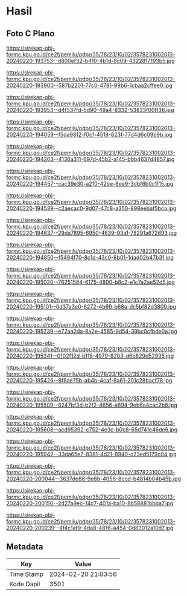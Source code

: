 # Hasil

## Foto C Plano

https://sirekap-obj-formc.kpu.go.id/ce2f/pemilu/pdpr/35/78/23/10/02/3578231002013-20240220-193753--d800ef32-b410-4b1d-8c09-4322817193b5.jpg

https://sirekap-obj-formc.kpu.go.id/ce2f/pemilu/pdpr/35/78/23/10/02/3578231002013-20240220-193900--587b2201-77c0-4781-99b6-1cbaa2cffee0.jpg

https://sirekap-obj-formc.kpu.go.id/ce2f/pemilu/pdpr/35/78/23/10/02/3578231002013-20240220-193953--d4f537fd-5d90-49a4-8332-53833f00ff36.jpg

https://sirekap-obj-formc.kpu.go.id/ce2f/pemilu/pdpr/35/78/23/10/02/3578231002013-20240220-194059--f5da9812-f0cf-4518-823f-77d4d6c09b9b.jpg

https://sirekap-obj-formc.kpu.go.id/ce2f/pemilu/pdpr/35/78/23/10/02/3578231002013-20240220-194203--4136a311-697d-45b2-a145-bbb4637d4857.jpg

https://sirekap-obj-formc.kpu.go.id/ce2f/pemilu/pdpr/35/78/23/10/02/3578231002013-20240220-194457--cac39e30-a210-42be-8ee9-3dbf6b0c1f15.jpg

https://sirekap-obj-formc.kpu.go.id/ce2f/pemilu/pdpr/35/78/23/10/02/3578231002013-20240220-194539--c2aecac0-9d07-47c8-a350-898eebaf5bca.jpg

https://sirekap-obj-formc.kpu.go.id/ce2f/pemilu/pdpr/35/78/23/10/02/3578231002013-20240220-194637--29da7895-6950-4639-93a1-78291a672693.jpg

https://sirekap-obj-formc.kpu.go.id/ce2f/pemilu/pdpr/35/78/23/10/02/3578231002013-20240220-194850--f5494f70-8c1d-43c0-8b01-1dad02b47b31.jpg

https://sirekap-obj-formc.kpu.go.id/ce2f/pemilu/pdpr/35/78/23/10/02/3578231002013-20240220-195020--76251584-6175-4800-b8c2-e1c7a2ae52d5.jpg

https://sirekap-obj-formc.kpu.go.id/ce2f/pemilu/pdpr/35/78/23/10/02/3578231002013-20240220-195101--0d37a3e0-6272-4b69-b68a-dc5bf82d3809.jpg

https://sirekap-obj-formc.kpu.go.id/ce2f/pemilu/pdpr/35/78/23/10/02/3578231002013-20240220-195239--e72aa2da-8a2e-4585-9d54-39bc0cfbde0a.jpg

https://sirekap-obj-formc.kpu.go.id/ce2f/pemilu/pdpr/35/78/23/10/02/3578231002013-20240220-195341--0102f12d-b118-4979-8203-d6b829d52995.jpg

https://sirekap-obj-formc.kpu.go.id/ce2f/pemilu/pdpr/35/78/23/10/02/3578231002013-20240220-195426--8f8ae75b-ab4b-4caf-8a61-201c28bacf78.jpg

https://sirekap-obj-formc.kpu.go.id/ce2f/pemilu/pdpr/35/78/23/10/02/3578231002013-20240220-195509--6247bf3d-b2f2-4656-a694-9eb6e4cac2b8.jpg

https://sirekap-obj-formc.kpu.go.id/ce2f/pemilu/pdpr/35/78/23/10/02/3578231002013-20240220-195608--acd95392-c752-4e3c-b0c8-65d741e46de6.jpg

https://sirekap-obj-formc.kpu.go.id/ce2f/pemilu/pdpr/35/78/23/10/02/3578231002013-20240220-195942--33da65e7-8381-4d21-8940-c23ed5179c04.jpg

https://sirekap-obj-formc.kpu.go.id/ce2f/pemilu/pdpr/35/78/23/10/02/3578231002013-20240220-200044--3637de88-9e8b-4056-8ccd-b4814b04b45b.jpg

https://sirekap-obj-formc.kpu.go.id/ce2f/pemilu/pdpr/35/78/23/10/02/3578231002013-20240220-200150--2d27a9ec-14c7-401a-ba10-8b58881bbba7.jpg

https://sirekap-obj-formc.kpu.go.id/ce2f/pemilu/pdpr/35/78/23/10/02/3578231002013-20240220-200239--4f4c1af9-4da8-4816-a454-0d83012a10d7.jpg


## Metadata

| Key        | Value               |
| ---------- | ------------------- |
| Time Stamp | 2024-02-20 21:03:56 |
| Kode Dapil | 3501                |



